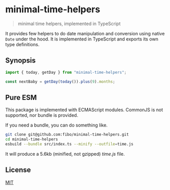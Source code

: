 # minimal-time-helpers

> minimal time helpers, implemented in TypeScript

It provides few helpers to do date manipulation and conversion using native `Date` under the hood.
It is implemented in TypeScript and exports its own type definitions.

## Synopsis

```js
import { today, getDay } from "minimal-time-helpers";

const nextBaby = getDay(today()).plus(9).months;
```

## Pure ESM

This package is implemented with ECMAScript modules. CommonJS is not supported, nor bundle is provided.

If you need a bundle, you can do something like.

```sh
git clone git@github.com:fibo/minimal-time-helpers.git
cd minimal-time-helpers
esbuild --bundle src/index.ts --minify --outfile=time.js
```

It will produce a 5.6kb (minified, not gzipped) _time.js_ file.

## License

[MIT](https://fibo.github.io/mit-license)


